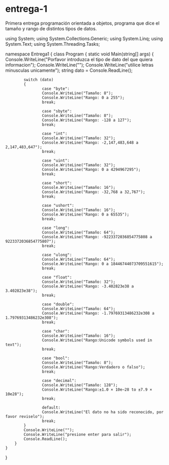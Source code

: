 # entrega-1
Primera entrega programación orientada a objetos, programa que dice el tamaño y rango de distintos tipos de datos.



using System;
using System.Collections.Generic;
using System.Linq;
using System.Text;
using System.Threading.Tasks;

namespace Entrega1
{
    class Program
    {
        static void Main(string[] args)
        {
            Console.WriteLine("Porfavor introduzca el tipo de dato del que quiera informacion");
            Console.WriteLine("");
            Console.WriteLine("utilice letras minusculas unicamente");
            string dato = Console.ReadLine();


            switch (dato)
            {
                    case "byte":
                    Console.WriteLine("Tamaño: 8");
                    Console.WriteLine("Rango: 0 a 255");
                    break;

                    case "sbyte":
                    Console.WriteLine("Tamaño: 8");
                    Console.WriteLine("Rango: -128 a 127");
                    break;

                    case "int":
                    Console.WriteLine("Tamaño: 32");
                    Console.WriteLine("Rango: -2,147,483,648 a 2,147,483,647");
                    break;

                    case "uint":
                    Console.WriteLine("Tamaño: 32");
                    Console.WriteLine("Rango: 0 a 4294967295");
                    break;

                    case "short":
                    Console.WriteLine("Tamaño: 16");
                    Console.WriteLine("Rango: -32,768 a 32,767");
                    break;

                    case "ushort":
                    Console.WriteLine("Tamaño: 16");
                    Console.WriteLine("Rango: 0 a 65535");
                    break;

                    case "long":
                    Console.WriteLine("Tamaño: 64");
                    Console.WriteLine("Rango: -9223372036854775808 a 9223372036854775807");
                    break;

                    case "ulong":
                    Console.WriteLine("Tamaño: 64");
                    Console.WriteLine("Rango: 0 a 18446744073709551615");
                    break;

                    case "float":
                    Console.WriteLine("Tamaño: 32");
                    Console.WriteLine("Rango: -3.402823e38 a 3.402823e38");
                    break;

                    case "double":
                    Console.WriteLine("Tamaño: 64");
                    Console.WriteLine("Rango: -1.79769313486232e308 a 1.79769313486232e308");
                    break;

                    case "char":
                    Console.WriteLine("Tamaño: 16");
                    Console.WriteLine("Rango:Unicode symbols used in text");
                    break;

                    case "bool":
                    Console.WriteLine("Tamaño: 8");
                    Console.WriteLine("Rango:Verdadero o falso");
                    break;

                    case "decimal":
                    Console.WriteLine("Tamaño: 128");
                    Console.WriteLine("Rango:±1.0 × 10e−28 to ±7.9 × 10e28");
                    break;

                    default:
                    Console.WriteLine("El dato no ha sido reconocido, por favor reviselo");
                    break;
            }
            Console.WriteLine("");
            Console.WriteLine("presione enter para salir");
            Console.ReadLine();
        }
    }
}

